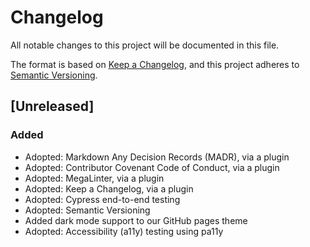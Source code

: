 # Changelog

All notable changes to this project will be documented in this file.

The format is based on [Keep a Changelog](https://keepachangelog.com/en/1.0.0/),
and this project adheres to [Semantic Versioning](https://semver.org/spec/v2.0.0.html).

## [Unreleased]

### Added

- Adopted: Markdown Any Decision Records (MADR), via a plugin
- Adopted: Contributor Covenant Code of Conduct, via a plugin
- Adopted: MegaLinter, via a plugin
- Adopted: Keep a Changelog, via a plugin
- Adopted: Cypress end-to-end testing
- Adopted: Semantic Versioning
- Added dark mode support to our GitHub pages theme
- Adopted: Accessibility (a11y) testing using pa11y
